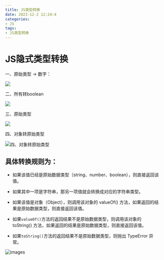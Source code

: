 ```yaml
---
title: JS类型转换
date: 2023-12-2 12:24:4
categories:
- JS
tags:
- JS类型转换
---
```

# JS隐式类型转换

一、原始类型 -> 数字：

![](/images/1.png)

二、所有转boolean

![](/images/2.png)

三、原始类型

![](/images/3.png)

四、对象转原始类型

![四、对象转原始类型](/images/4.png)

## 具体转换规则为：

- 如果该值已经是原始数据类型（string、number、boolean），则直接返回该值。

- 如果其中一项是字符串，那另一项值就会转换成对应的字符串类型。

- 如果该值是对象（Object），则调用该对象的 valueOf() 方法，如果返回的结果是原始数据类型，则直接返回该值。

- 如果` valueOf() `方法的返回结果不是原始数据类型，则调用该对象的 toString() 方法，如果返回的结果是原始数据类型，则直接返回该值。

- 如果` toString() `方法的返回结果不是原始数据类型，则抛出 TypeError 异常。

![images](/images/Snipaste_2024-05-28_22-08-50.png)